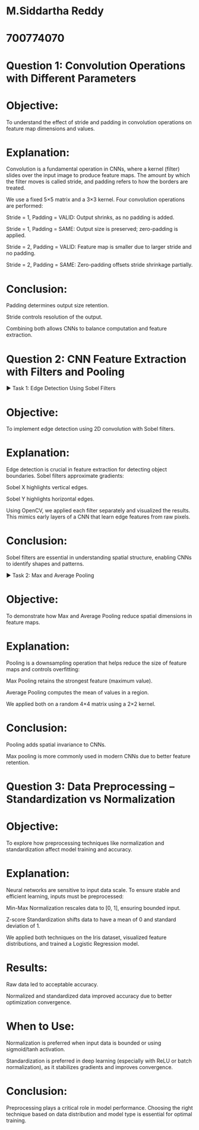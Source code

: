 # M.Siddartha Reddy
# 700774070


# Question 1: Convolution Operations with Different Parameters

# Objective:
To understand the effect of stride and padding in convolution operations on feature map dimensions and values.

# Explanation:
Convolution is a fundamental operation in CNNs, where a kernel (filter) slides over the input image to produce feature maps. The amount by which the filter moves is called stride, and padding refers to how the borders are treated.

We use a fixed 5×5 matrix and a 3×3 kernel. Four convolution operations are performed:

Stride = 1, Padding = VALID: Output shrinks, as no padding is added.

Stride = 1, Padding = SAME: Output size is preserved; zero-padding is applied.

Stride = 2, Padding = VALID: Feature map is smaller due to larger stride and no padding.

Stride = 2, Padding = SAME: Zero-padding offsets stride shrinkage partially.

# Conclusion:
Padding determines output size retention.

Stride controls resolution of the output.

Combining both allows CNNs to balance computation and feature extraction.

# Question 2: CNN Feature Extraction with Filters and Pooling
▶
Task 1: Edge Detection Using Sobel Filters

# Objective:
To implement edge detection using 2D convolution with Sobel filters.

# Explanation:
Edge detection is crucial in feature extraction for detecting object boundaries. Sobel filters approximate gradients:

Sobel X highlights vertical edges.

Sobel Y highlights horizontal edges.

Using OpenCV, we applied each filter separately and visualized the results. This mimics early layers of a CNN that learn edge features from raw pixels.

# Conclusion:
Sobel filters are essential in understanding spatial structure, enabling CNNs to identify shapes and patterns.

▶ Task 2: Max and Average Pooling

# Objective:
To demonstrate how Max and Average Pooling reduce spatial dimensions in feature maps.

# Explanation:
Pooling is a downsampling operation that helps reduce the size of feature maps and controls overfitting:

Max Pooling retains the strongest feature (maximum value).

Average Pooling computes the mean of values in a region.

We applied both on a random 4×4 matrix using a 2×2 kernel.

# Conclusion:
Pooling adds spatial invariance to CNNs.

Max pooling is more commonly used in modern CNNs due to better feature retention.

# Question 3: Data Preprocessing – Standardization vs Normalization

 # Objective:
To explore how preprocessing techniques like normalization and standardization affect model training and accuracy.

# Explanation:
Neural networks are sensitive to input data scale. To ensure stable and efficient learning, inputs must be preprocessed:

Min-Max Normalization rescales data to [0, 1], ensuring bounded input.

Z-score Standardization shifts data to have a mean of 0 and standard deviation of 1.

We applied both techniques on the Iris dataset, visualized feature distributions, and trained a Logistic Regression model.

# Results:
Raw data led to acceptable accuracy.

Normalized and standardized data improved accuracy due to better optimization convergence.

# When to Use:
Normalization is preferred when input data is bounded or using sigmoid/tanh activation.

Standardization is preferred in deep learning (especially with ReLU or batch normalization), as it stabilizes gradients and improves convergence.

# Conclusion:
Preprocessing plays a critical role in model performance. Choosing the right technique based on data distribution and model type is essential for optimal training.
